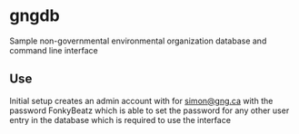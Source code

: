 # gngdb
Sample non-governmental environmental organization database and command line interface

## Use
Initial setup creates an admin account with for simon@gng.ca with the password FonkyBeatz which is able to set the password for any other user entry in the database which is required to use the interface
